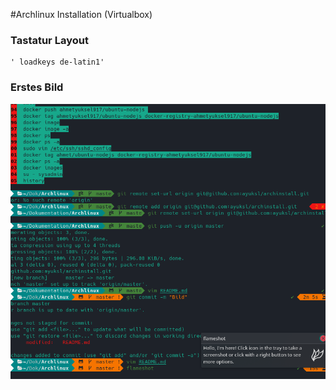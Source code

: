 #Archlinux Installation (Virtualbox)
### Tastatur Layout
	' loadkeys de-latin1'
### Erstes Bild
![Alt-text](Bilder/git-repository.png)
